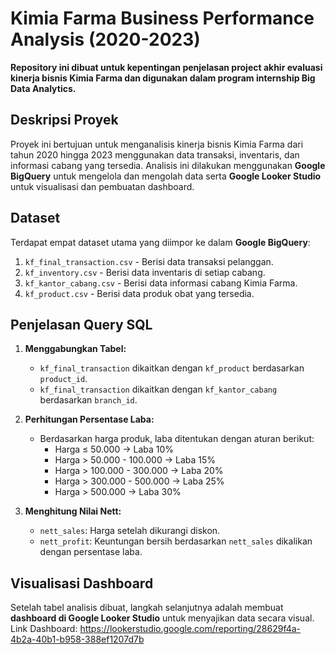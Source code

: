 # Kimia Farma Business Performance Analysis (2020-2023)

**Repository ini dibuat untuk kepentingan penjelasan project akhir evaluasi kinerja bisnis Kimia Farma dan digunakan dalam program internship Big Data Analytics.**

## Deskripsi Proyek
Proyek ini bertujuan untuk menganalisis kinerja bisnis Kimia Farma dari tahun 2020 hingga 2023 menggunakan data transaksi, inventaris, dan informasi cabang yang tersedia. Analisis ini dilakukan menggunakan **Google BigQuery** untuk mengelola dan mengolah data serta **Google Looker Studio** untuk visualisasi dan pembuatan dashboard.

## Dataset
Terdapat empat dataset utama yang diimpor ke dalam **Google BigQuery**:
1. `kf_final_transaction.csv` - Berisi data transaksi pelanggan.
2. `kf_inventory.csv` - Berisi data inventaris di setiap cabang.
3. `kf_kantor_cabang.csv` - Berisi data informasi cabang Kimia Farma.
4. `kf_product.csv` - Berisi data produk obat yang tersedia.

## Penjelasan Query SQL
1. **Menggabungkan Tabel:**
   - `kf_final_transaction` dikaitkan dengan `kf_product` berdasarkan `product_id`.
   - `kf_final_transaction` dikaitkan dengan `kf_kantor_cabang` berdasarkan `branch_id`.

2. **Perhitungan Persentase Laba:**
   - Berdasarkan harga produk, laba ditentukan dengan aturan berikut:
     - Harga ≤ 50.000 → Laba 10%
     - Harga > 50.000 - 100.000 → Laba 15%
     - Harga > 100.000 - 300.000 → Laba 20%
     - Harga > 300.000 - 500.000 → Laba 25%
     - Harga > 500.000 → Laba 30%

3. **Menghitung Nilai Nett:**
   - `nett_sales`: Harga setelah dikurangi diskon.
   - `nett_profit`: Keuntungan bersih berdasarkan `nett_sales` dikalikan dengan persentase laba.

## Visualisasi Dashboard
Setelah tabel analisis dibuat, langkah selanjutnya adalah membuat **dashboard di Google Looker Studio** untuk menyajikan data secara visual.
Link Dashboard: https://lookerstudio.google.com/reporting/28629f4a-4b2a-40b1-b958-388ef1207d7b




